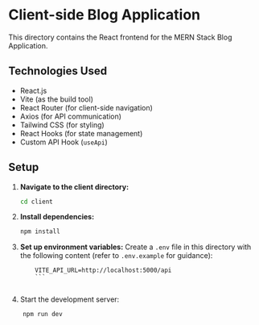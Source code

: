 # Client-side Blog Application

This directory contains the React frontend for the MERN Stack Blog Application.

## Technologies Used

*   React.js
*   Vite (as the build tool)
*   React Router (for client-side navigation)
*   Axios (for API communication)
*   Tailwind CSS (for styling)
*   React Hooks (for state management)
*   Custom API Hook (`useApi`)

## Setup

1.  **Navigate to the client directory:**
    ```bash
    cd client
    ```

2.  **Install dependencies:**
    ```bash
    npm install
    ```

3.  **Set up environment variables:**
    Create a `.env` file in this directory with the following content (refer to `.env.example` for guidance):
    ```
        VITE_API_URL=http://localhost:5000/api
        ```


4. Start the development server:
```
    npm run dev 
```



